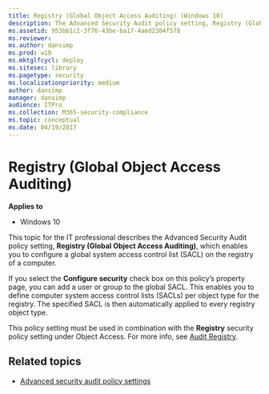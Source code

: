 ```yaml
---
title: Registry (Global Object Access Auditing) (Windows 10)
description: The Advanced Security Audit policy setting, Registry (Global Object Access Auditing), enables you to configure a global system access control list (SACL).
ms.assetid: 953bb1c1-3f76-43be-ba17-4aed2304f578
ms.reviewer:
ms.author: dansimp
ms.prod: w10
ms.mktglfcycl: deploy
ms.sitesec: library
ms.pagetype: security
ms.localizationpriority: medium
author: dansimp
manager: dansimp
audience: ITPro
ms.collection: M365-security-compliance
ms.topic: conceptual
ms.date: 04/19/2017
---
```


# Registry (Global Object Access Auditing)

**Applies to**
-   Windows 10

This topic for the IT professional describes the Advanced Security Audit policy setting, **Registry (Global Object Access Auditing)**, which enables you to configure a global system access control list (SACL) on the registry of a computer.

If you select the **Configure security** check box on this policy’s property page, you can add a user or group to the global SACL. This enables you to define computer system access control lists (SACLs) per object type for the registry. The specified SACL is then automatically applied to every registry object type.

This policy setting must be used in combination with the **Registry** security policy setting under Object Access. For more info, see [Audit Registry](audit-registry.md).

## Related topics

- [Advanced security audit policy settings](advanced-security-audit-policy-settings.md)
